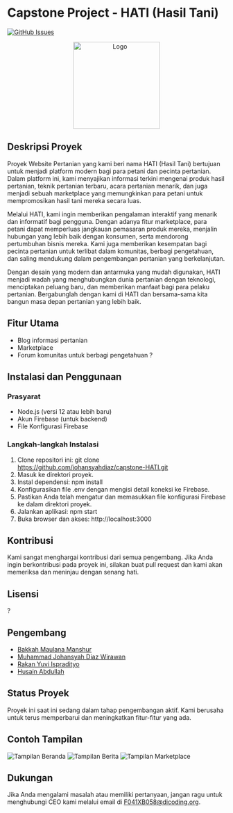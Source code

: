 # Capstone Project - HATI (Hasil Tani)

[![GitHub Issues](https://img.shields.io/github/issues/johansyahdiaz/capstone-HATI.svg)](https://github.com/johansyahdiaz/capstone-HATI/issues)

<div align="center">
  <img src="logo.png" alt="Logo" width="200px">
</div>

## Deskripsi Proyek

Proyek Website Pertanian yang kami beri nama HATI (Hasil Tani) bertujuan untuk menjadi platform modern bagi para petani dan pecinta pertanian. Dalam platform ini, kami menyajikan informasi terkini mengenai produk hasil pertanian, teknik pertanian terbaru, acara pertanian menarik, dan juga menjadi sebuah marketplace yang memungkinkan para petani untuk mempromosikan hasil tani mereka secara luas.

Melalui HATI, kami ingin memberikan pengalaman interaktif yang menarik dan informatif bagi pengguna. Dengan adanya fitur marketplace, para petani dapat memperluas jangkauan pemasaran produk mereka, menjalin hubungan yang lebih baik dengan konsumen, serta mendorong pertumbuhan bisnis mereka. Kami juga memberikan kesempatan bagi pecinta pertanian untuk terlibat dalam komunitas, berbagi pengetahuan, dan saling mendukung dalam pengembangan pertanian yang berkelanjutan.

Dengan desain yang modern dan antarmuka yang mudah digunakan, HATI menjadi wadah yang menghubungkan dunia pertanian dengan teknologi, menciptakan peluang baru, dan memberikan manfaat bagi para pelaku pertanian. Bergabunglah dengan kami di HATI dan bersama-sama kita bangun masa depan pertanian yang lebih baik.

## Fitur Utama

- Blog informasi pertanian
- Marketplace
- Forum komunitas untuk berbagi pengetahuan ?

## Instalasi dan Penggunaan

### Prasyarat

- Node.js (versi 12 atau lebih baru)
- Akun Firebase (untuk backend)
- File Konfigurasi Firebase

### Langkah-langkah Instalasi

1. Clone repositori ini: git clone https://github.com/johansyahdiaz/capstone-HATI.git
2. Masuk ke direktori proyek.
3. Instal dependensi: npm install
4. Konfigurasikan file .env dengan mengisi detail koneksi ke Firebase.
5. Pastikan Anda telah mengatur dan memasukkan file konfigurasi Firebase ke dalam direktori proyek.
6. Jalankan aplikasi: npm start
7. Buka browser dan akses: http://localhost:3000

## Kontribusi

Kami sangat menghargai kontribusi dari semua pengembang. Jika Anda ingin berkontribusi pada proyek ini, silakan buat pull request dan kami akan memeriksa dan meninjau dengan senang hati.

## Lisensi

?
## Pengembang

- [Bakkah Maulana Manshur](https://github.com/johansyahdiaz)
- [Muhammad Johansyah Diaz Wirawan](https://github.com/bakkah-m)
- [Rakan Yuvi Ispradityo](https://github.com/yuvirakan)
- [Husain Abdullah](https://github.com/HyuZhen13)

## Status Proyek

Proyek ini saat ini sedang dalam tahap pengembangan aktif. Kami berusaha untuk terus memperbarui dan meningkatkan fitur-fitur yang ada.

## Contoh Tampilan

![Tampilan Beranda](screenshots/home.png)
![Tampilan Berita](screenshots/berita.png)
![Tampilan Marketplace](screenshots/marketplace.png)

## Dukungan

Jika Anda mengalami masalah atau memiliki pertanyaan, jangan ragu untuk menghubungi CEO kami melalui email di F041XB058@dicoding.org.

